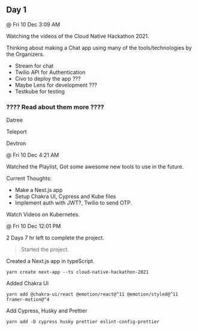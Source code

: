 ## Day 1

@ Fri 10 Dec 3:09 AM

Watching the videos of the Cloud Native Hackathon 2021.

Thinking about making a Chat app using many of the tools/technologies by the Organizers.
- Stream for chat 
- Twilio API for Authentication
- Civo to deploy the app ???
- Maybe Lens for development ???
- Testkube for testing

### ???? Read about them more ????

Datree

Teleport

Devtron


@ Fri 10 Dec 4:21 AM

Watched the Playlist, Got some awesome new tools to use in the future.

Current Thoughts:
- Make a Nest.js app 
- Setup Chakra UI, Cypress and Kube files 
- Implement auth with JWT?, Twilio to send OTP.

Watch Videos on Kubernetes.


@ Fri 10 Dec 12:01 PM

2 Days 7 hr left to complete the project.

> Started the project.

Created a Next.js app in typeScript.
```
yarn create next-app --ts cloud-native-hackathon-2021
```

Added Chakra UI
```
yarn add @chakra-ui/react @emotion/react@^11 @emotion/styled@^11 framer-motion@^4
```

Add Cypress, Husky and Prettier
```
yarn add -D cypress husky prettier eslint-config-prettier
